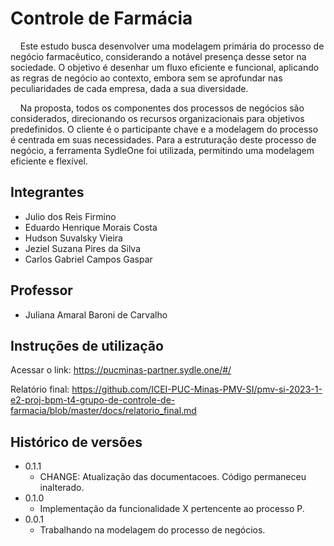 # Controle de Farmácia

&nbsp;&nbsp;&nbsp;&nbsp;Este estudo busca desenvolver uma modelagem primária do processo de negócio farmacêutico, considerando a notável presença desse setor na sociedade. O objetivo é desenhar um fluxo eficiente e funcional, aplicando as regras de negócio ao contexto, embora sem se aprofundar nas peculiaridades de cada empresa, dada a sua diversidade. 

&nbsp;&nbsp;&nbsp;&nbsp;Na proposta, todos os componentes dos processos de negócios são considerados, direcionando os recursos organizacionais para objetivos predefinidos. O cliente é o participante chave e a modelagem do processo é centrada em suas necessidades. Para a estruturação deste processo de negócio, a ferramenta SydleOne foi utilizada, permitindo uma modelagem eficiente e flexível. 

## Integrantes

* Julio dos Reis Firmino
* Eduardo Henrique Morais Costa
* Hudson Suvalsky Vieira
* Jeziel Suzana Pires da Silva
* Carlos Gabriel Campos Gaspar

## Professor

* Juliana Amaral Baroni de Carvalho

## Instruções de utilização

Acessar o link: https://pucminas-partner.sydle.one/#/

Relatório final: https://github.com/ICEI-PUC-Minas-PMV-SI/pmv-si-2023-1-e2-proj-bpm-t4-grupo-de-controle-de-farmacia/blob/master/docs/relatorio_final.md

## Histórico de versões

* 0.1.1
    * CHANGE: Atualização das documentacoes. Código permaneceu inalterado.
* 0.1.0
    * Implementação da funcionalidade X pertencente ao processo P.
* 0.0.1
    * Trabalhando na modelagem do processo de negócios.


